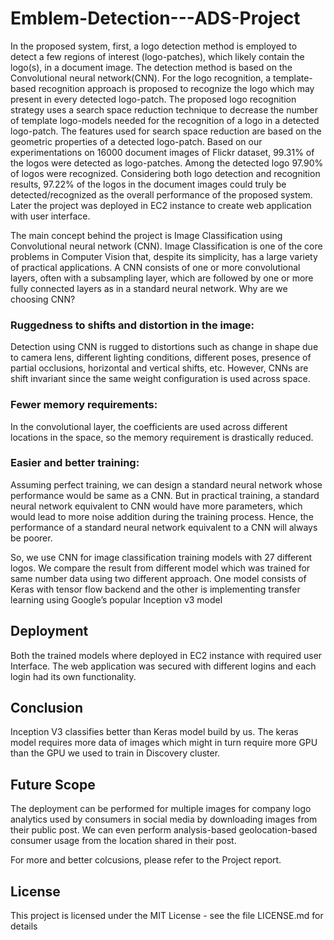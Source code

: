# Emblem-Detection---ADS-Project

In the proposed system, first, a logo detection method is employed to detect a few regions of interest (logo-patches), which likely contain the logo(s), in a document image. The detection method is based on the Convolutional neural network(CNN). For the logo recognition, a template-based recognition approach is proposed to recognize the logo which may present in every detected logo-patch. The proposed logo recognition strategy uses a search space reduction technique to decrease the number of template logo-models needed for the recognition of a logo in a detected logo-patch. The features used for search space reduction are based on the geometric properties of a detected logo-patch. Based on our experimentations on 16000 document images of Flickr dataset, 99.31% of the logos were detected as logo-patches. Among the detected logo 97.90% of logos were recognized. Considering both logo detection and recognition results, 97.22% of the logos in the document images could truly be detected/recognized as the overall performance of the proposed system. Later the project was deployed in EC2 instance to create web application with user interface.

The main concept behind the project is Image Classification using Convolutional neural network (CNN). Image Classification is one of the core problems in Computer Vision that, despite its simplicity, has a large variety of practical applications. A CNN consists of one or more convolutional layers, often with a subsampling layer, which are followed by one or more fully connected layers as in a standard neural network. Why are we choosing CNN?

### Ruggedness to shifts and distortion in the image:
Detection using CNN is rugged to distortions such as change in shape due to camera lens, different lighting conditions, different poses, presence of partial occlusions, horizontal and vertical shifts, etc. However, CNNs are shift invariant since the same weight configuration is used across space.

### Fewer memory requirements: 
In the convolutional layer, the coefficients are used across different locations in the space, so the memory requirement is drastically reduced. 

### Easier and better training: 
Assuming perfect training, we can design a standard neural network whose performance would be same as a CNN. But in practical training, a standard neural network equivalent to CNN would have more parameters, which would lead to more noise addition during the training process. Hence, the performance of a standard neural network equivalent to a CNN will always be poorer.


 So, we use CNN for image classification training models with 27 different logos. We compare the result from different model which was trained for same number data using two different approach. One model consists of Keras with tensor flow backend and the other is implementing transfer learning using Google’s popular Inception v3 model
 
## Deployment 
Both the trained models where deployed in EC2 instance with required user Interface. The web application was secured with different logins and each login had its own functionality. 

## Conclusion 
Inception V3 classifies better than Keras model build by us. The keras model requires more data of images which might in turn require more GPU than the GPU we used to train in Discovery cluster. 

## Future Scope 
The deployment can be performed for multiple images for company logo analytics used by consumers in social media by downloading images from their public post. We can even perform analysis-based geolocation-based consumer usage from the location shared in their post.

For more and better colcusions, please refer to the Project report.



## License
This project is licensed under the MIT License - see the file LICENSE.md for details

